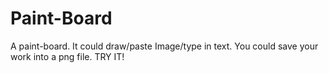 # Paint-Board
A paint-board. It could draw/paste Image/type in text. You could save your work into a png file. TRY IT!
